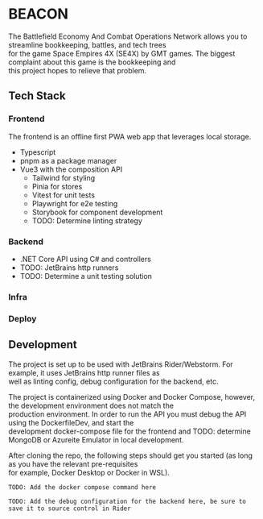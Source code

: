 # BEACON
The Battlefield Economy And Combat Operations Network allows you to streamline bookkeeping, battles, and tech trees<br>
for the game Space Empires 4X (SE4X) by GMT games. The biggest complaint about this game is the bookkeeping and <br>
this project hopes to relieve that problem.

## Tech Stack

### Frontend
The frontend is an offline first PWA web app that leverages local storage.

- Typescript
- pnpm as a package manager
- Vue3 with the composition API
    - Tailwind for styling
    - Pinia for stores
    - Vitest for unit tests
    - Playwright for e2e testing
    - Storybook for component development
    - TODO: Determine linting strategy

### Backend
- .NET Core API using C# and controllers
- TODO: JetBrains http runners
- TODO: Determine a unit testing solution

### Infra

### Deploy

## Development

The project is set up to be used with JetBrains Rider/Webstorm. For example, it uses JetBrains http runner files as <br>
well as linting config, debug configuration for the backend, etc.

The project is containerized using Docker and Docker Compose, however, the development environment does not match the <br>
production environment. In order to run the API you must debug the API using the DockerfileDev, and start the<br>
development docker-compose file for the frontend and TODO: determine MongoDB or Azureite Emulator in local development.

After cloning the repo, the following steps should get you started (as long as you have the relevant pre-requisites<br>
for example, Docker Desktop or Docker in WSL).

`TODO: Add the docker compose command here`

`TODO: Add the debug configuration for the backend here, be sure to save it to source control in Rider`
